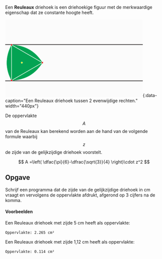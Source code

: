 Een **Reuleaux** driehoek is een driehoekige figuur met de merkwaardige eigenschap dat ze constante hoogte heeft.

![Een Reuleaux driehoek tussen 2 evenwijdige rechten.](media/Reuleaux_triangle_roll.gif "Afbeelding door Ruleroll op Wikimedia."){:data-caption="Een Reuleaux driehoek tussen 2 evenwijdige rechten." width="440px"}

De oppervlakte $$A$$ van de Reuleaux kan berekend worden aan de hand van de volgende formule waarbij $$z$$ de zijde van de gelijkzijdige driehoek voorstelt.

$$
    A =\left( \dfac{\pi}{6}-\dfrac{\sqrt{3}}{4} \right)\cdot z^2
$$

## Opgave
Schrijf een programma dat de zijde van de gelijkzijdige driehoek in cm vraagt en vervolgens de oppervlakte afdrukt, afgerond op 3 cijfers na de komma.

#### Voorbeelden
Een Reuleaux driehoek met zijde 5 cm heeft als oppervlakte:
```
Oppervlakte: 2.265 cm²
```

Een Reuleaux driehoek met zijde 1,12 cm heeft als oppervlakte:
```
Oppervlakte: 0.114 cm²
```